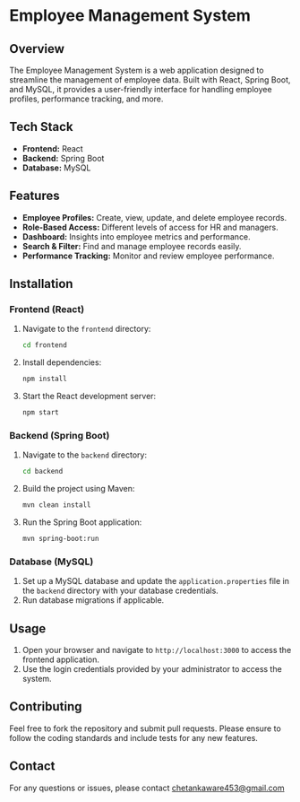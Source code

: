 # Employee Management System

## Overview

The Employee Management System is a web application designed to streamline the management of employee data. Built with React, Spring Boot, and MySQL, it provides a user-friendly interface for handling employee profiles, performance tracking, and more.

## Tech Stack

- **Frontend:** React
- **Backend:** Spring Boot
- **Database:** MySQL

## Features

- **Employee Profiles:** Create, view, update, and delete employee records.
- **Role-Based Access:** Different levels of access for HR and managers.
- **Dashboard:** Insights into employee metrics and performance.
- **Search & Filter:** Find and manage employee records easily.
- **Performance Tracking:** Monitor and review employee performance.

## Installation

### Frontend (React)

1. Navigate to the `frontend` directory:
    ```bash
    cd frontend
    ```

2. Install dependencies:
    ```bash
    npm install
    ```

3. Start the React development server:
    ```bash
    npm start
    ```

### Backend (Spring Boot)

1. Navigate to the `backend` directory:
    ```bash
    cd backend
    ```

2. Build the project using Maven:
    ```bash
    mvn clean install
    ```

3. Run the Spring Boot application:
    ```bash
    mvn spring-boot:run
    ```

### Database (MySQL)

1. Set up a MySQL database and update the `application.properties` file in the `backend` directory with your database credentials.
2. Run database migrations if applicable.

## Usage

1. Open your browser and navigate to `http://localhost:3000` to access the frontend application.
2. Use the login credentials provided by your administrator to access the system.

## Contributing

Feel free to fork the repository and submit pull requests. Please ensure to follow the coding standards and include tests for any new features.


## Contact

For any questions or issues, please contact chetankaware453@gmail.com
